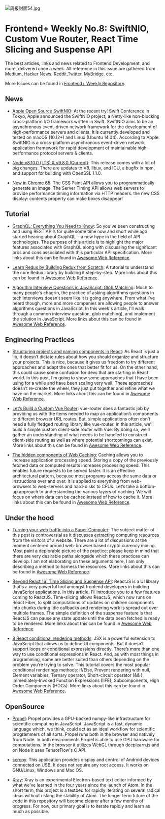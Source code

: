 ![周报封面54.jpg](http://upload-images.jianshu.io/upload_images/1647496-9533a9cf0d76768e.jpg?imageMogr2/auto-orient/strip%7CimageView2/2/w/1240)

# Frontend+ Weekly No.8: SwiftNIO, Custom Vue Router, React Time Slicing and Suspense API

The best articles, links and news related to Frontend Development, and more, delivered once a week. All reference in this issue are gathered from [Medium](https://medium.com/@384924552), [Hacker News](https://news.ycombinator.com/news), [Reddit](reddit.com),[Twitter](twitter.com), [MyBridge](mybridge.co), etc.

More Issues can be found in [Frontend+ Weekly Repository](https://parg.co/U9x).

## News

* [Apple Open Source SwiftNIO](https://github.com/apple/swift-nio): At the recent try! Swift Conference in Tokyo, Apple announced the SwiftNIO project, a Netty-like non-blocking cross-platform I/O framework written in Swift. SwiftNIO aims to be an asynchronous event-driven network framework for the development of high-performance servers and clients. It is currently developed and tested on macOS (10.12+) and Linux (Ubuntu 14.04). According to Apple: SwiftNIO is a cross-platform asynchronous event-driven network application framework for rapid development of maintainable high performance protocol servers & clients.

* [Node v8.10.0 (LTS) & v9.8.0 (Current)](https://nodejs.org/en/blog/release/v8.10.0/): This release comes with a lot of big changes. There are updates to V8, libuv, and ICU, a bugfix in npm, and support for building with OpenSSL 1.1.0.

* [New in Chrome 65](https://developers.google.com/web/updates/2018/03/nic65): The CSS Paint API allows you to programmatically generate an image. The Server Timing API allows web servers to provide performance timing information via HTTP headers. the new CSS display: contents property can make boxes disappear!

## Tutorial

* [GraphQL: Everything You Need to Know](https://medium.com/@weblab_tech/graphql-everything-you-need-to-know-58756ff253d8): So you’ve been constructing and using REST API’s for quite some time now and short while ago started hearing about GraphQL — a new hype in the field of API technologies. The purpose of this article is to highlight the major features associated with GraphQL along with discussing the significant pros and cons associated with this particular API specification. More links about this can be found in [Awesome Web Reference](https://parg.co/UXa).

* [Learn Redux by Building Redux from Scratch](https://parg.co/Uah): A tutorial to understand the core Redux library by building it step-by-step. More links about this can be found in [Awesome Web Reference](https://parg.co/UXa).

* [Algorithm Interview Questions in JavaScript: Glob Matching](http://thecodebarbarian.com/algorithm-interview-questions-in-js-glob-matching.html): Much to many people's chagrin, the practice of asking algorithms questions in tech interviews doesn't seem like it is going anywhere. From what I've heard though, more and more companies are allowing people to answer algorithms questions in JavaScript. In this week's article, I'll walk through a common interview question, glob matching), and implement the solution in JavaScript. More links about this can be found in [Awesome Web Reference](https://parg.co/UXa).

## Engineering Practices

* [Structuring projects and naming components in React](https://parg.co/Ugc): As React is just a lib, it doesn’t dictate rules about how you should organize and structure your projects. This is nice, because it gives us freedom to try different approaches and adapt the ones that better fit for us. On the other hand, this could cause some confusion for devs that are starting in React world. In this post, I’m going to show some approaches that I have been using for a while and have been scaling very well. These approaches doesn’t re-create the wheel, they just put together and refine what we have on the market. More links about this can be found in [Awesome Web Reference](https://parg.co/UXa).

* [Let’s Build a Custom Vue Router](https://css-tricks.com/build-a-custom-vue-router/): vue-router does a fantastic job by providing us with the items needed to map an application’s components to different browser URL routes. But, simple applications often don’t need a fully fledged routing library like vue-router. In this article, we'll build a simple custom client-side router with Vue. By doing so, we’ll gather an understanding of what needs to be handled to construct client-side routing as well as where potential shortcomings can exist. More links about this can be found in [Awesome Web Reference](https://parg.co/UXa).

* [The hidden components of Web Caching](https://parg.co/UFt): Caching allows you to increase application processing speed. Storing a copy of the previously fetched data or computed results increases processing speed. This enables future requests to be served faster. It is an effective architectural pattern, because most programs access the same data or instructions over and over. It is applied to everything from web-browsers to web-servers and hard-disks to CPUs. Let’s take a bottom-up approach to understanding the various layers of caching. We will focus on where data can be cached instead of how to cache it. More links about this can be found in [Awesome Web Reference](https://parg.co/UXa).

## Under the hood

* [Turning your web traffic into a Super Computer](http://ben.akrin.com/?p=5997): The subject matter of this post is controversial as it discusses extracting computing resources from the visitors of a website. There are a lot of discussions at the moment centered around web-browser based crypto currency mining. Most paint a deplorable picture of the practice; please keep in mind that there are very desirable paths alongside which these practices can develop. I am not elaborating on these arguments here, I am only describing a method to harness the resources. More links about this can be found in [Awesome Web Reference](https://parg.co/UXa).

* [Beyond React 16: Time Slicing and Suspense API](https://auth0.com/blog/time-slice-suspense-react16/): ReactJS is a UI library that's a very powerful tool amongst frontend developers in building JavaScript applications. In this article, I'll introduce you to a few features coming to ReactJS. Time-slicing allows ReactJS, which now runs on React Fiber, to split computations of updates on children components into chunks during idle callbacks and rendering work is spread out over multiple frames. The simple definition of the suspense feature is that ReactJS can pause any state update until the data been fetched is ready to be rendered. More links about this can be found in [Awesome Web Reference](https://parg.co/UXa).

* [8 React conditional rendering methods](https://parg.co/UFV): JSX is a powerful extension to JavaScript that allows us to define UI components. But it doesn’t support loops or conditional expressions directly. There’s more than one way to use conditional expressions in React. And, as with most things in programming, some are better suited than others depending on the problem you’re trying to solve. This tutorial covers the most popular conditional renderings methods: If/Else, Prevent rendering with null, Element variables, Ternary operator, Short-circuit operator (&& ), Immediately-Invoked Function Expressions (IIFE), Subcomponents, High Order Components (HOCs). More links about this can be found in [Awesome Web Reference](https://parg.co/UXa).

## OpenSource

* [Propel](http://propelml.org/): Propel provides a GPU-backed numpy-like infrastructure for scientific computing in JavaScript. JavaScript is a fast, dynamic language which, we think, could act as an ideal workflow for scientific programmers of all sorts. Propel runs both in the browser and natively from Node. In both environments Propel is able to use GPU hardware for computations. In the browser it utilizes WebGL through deeplearn.js and on Node it uses TensorFlow's C API.

* [scrcpy](https://github.com/Genymobile/scrcpy): This application provides display and control of Android devices connected on USB. It does not require any root access. It works on GNU/Linux, Windows and Mac OS.

* [Xray](https://github.com/atom/xray): Xray is an experimental Electron-based text editor informed by what we've learned in the four years since the launch of Atom. In the short term, this project is a testbed for rapidly iterating on several radical ideas without risking the stability of Atom. The longer term future of the code in this repository will become clearer after a few months of progress. For now, our primary goal is to iterate rapidly and learn as much as possible.
